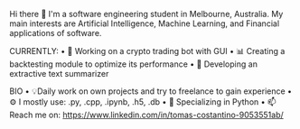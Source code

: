 Hi there 👀
I'm a software engineering student in Melbourne, Australia.
My main interests are Artificial Intelligence, Machine Learning, and Financial applications of software.

CURRENTLY:
  • 🤖 Working on a crypto trading bot with GUI
  • 📊 Creating a backtesting module to optimize its performance
  • 💬 Developing an extractive text summarizer
  
BIO
  • 💡Daily work on own projects and try to freelance to gain experience
  • ⚙️ I mostly use: .py, .cpp, .ipynb, .h5, .db
  • 🐍 Specializing in Python
  • 📫 Reach me on: https://www.linkedin.com/in/tomas-costantino-9053551ab/
  


<!---
tomycostantino/tomycostantino is a ✨ special ✨ repository because its `README.md` (this file) appears on your GitHub profile.
You can click the Preview link to take a look at your changes.
--->
